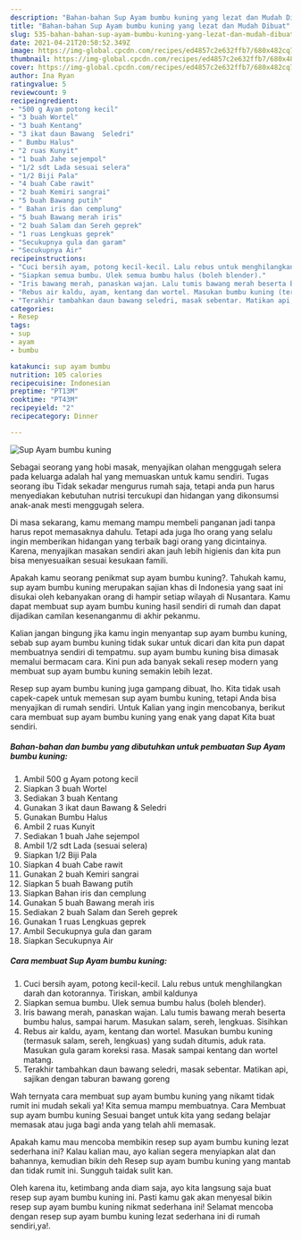 ```yaml
---
description: "Bahan-bahan Sup Ayam bumbu kuning yang lezat dan Mudah Dibuat"
title: "Bahan-bahan Sup Ayam bumbu kuning yang lezat dan Mudah Dibuat"
slug: 535-bahan-bahan-sup-ayam-bumbu-kuning-yang-lezat-dan-mudah-dibuat
date: 2021-04-21T20:50:52.349Z
image: https://img-global.cpcdn.com/recipes/ed4857c2e632ffb7/680x482cq70/sup-ayam-bumbu-kuning-foto-resep-utama.jpg
thumbnail: https://img-global.cpcdn.com/recipes/ed4857c2e632ffb7/680x482cq70/sup-ayam-bumbu-kuning-foto-resep-utama.jpg
cover: https://img-global.cpcdn.com/recipes/ed4857c2e632ffb7/680x482cq70/sup-ayam-bumbu-kuning-foto-resep-utama.jpg
author: Ina Ryan
ratingvalue: 5
reviewcount: 9
recipeingredient:
- "500 g Ayam potong kecil"
- "3 buah Wortel"
- "3 buah Kentang"
- "3 ikat daun Bawang  Seledri"
- " Bumbu Halus"
- "2 ruas Kunyit"
- "1 buah Jahe sejempol"
- "1/2 sdt Lada sesuai selera"
- "1/2 Biji Pala"
- "4 buah Cabe rawit"
- "2 buah Kemiri sangrai"
- "5 buah Bawang putih"
- " Bahan iris dan cemplung"
- "5 buah Bawang merah iris"
- "2 buah Salam dan Sereh geprek"
- "1 ruas Lengkuas geprek"
- "Secukupnya gula dan garam"
- "Secukupnya Air"
recipeinstructions:
- "Cuci bersih ayam, potong kecil-kecil. Lalu rebus untuk menghilangkan darah dan kotorannya. Tiriskan, ambil kaldunya"
- "Siapkan semua bumbu. Ulek semua bumbu halus (boleh blender)."
- "Iris bawang merah, panaskan wajan. Lalu tumis bawang merah beserta bumbu halus, sampai harum. Masukan salam, sereh, lengkuas. Sisihkan"
- "Rebus air kaldu, ayam, kentang dan wortel. Masukan bumbu kuning (termasuk salam, sereh, lengkuas) yang sudah ditumis, aduk rata. Masukan gula garam koreksi rasa. Masak sampai kentang dan wortel matang."
- "Terakhir tambahkan daun bawang seledri, masak sebentar. Matikan api, sajikan dengan taburan bawang goreng"
categories:
- Resep
tags:
- sup
- ayam
- bumbu

katakunci: sup ayam bumbu 
nutrition: 105 calories
recipecuisine: Indonesian
preptime: "PT13M"
cooktime: "PT43M"
recipeyield: "2"
recipecategory: Dinner

---
```



![Sup Ayam bumbu kuning](https://img-global.cpcdn.com/recipes/ed4857c2e632ffb7/680x482cq70/sup-ayam-bumbu-kuning-foto-resep-utama.jpg)

Sebagai seorang yang hobi masak, menyajikan olahan menggugah selera pada keluarga adalah hal yang memuaskan untuk kamu sendiri. Tugas seorang ibu Tidak sekadar mengurus rumah saja, tetapi anda pun harus menyediakan kebutuhan nutrisi tercukupi dan hidangan yang dikonsumsi anak-anak mesti menggugah selera.

Di masa  sekarang, kamu memang mampu membeli panganan jadi tanpa harus repot memasaknya dahulu. Tetapi ada juga lho orang yang selalu ingin memberikan hidangan yang terbaik bagi orang yang dicintainya. Karena, menyajikan masakan sendiri akan jauh lebih higienis dan kita pun bisa menyesuaikan sesuai kesukaan famili. 



Apakah kamu seorang penikmat sup ayam bumbu kuning?. Tahukah kamu, sup ayam bumbu kuning merupakan sajian khas di Indonesia yang saat ini disukai oleh kebanyakan orang di hampir setiap wilayah di Nusantara. Kamu dapat membuat sup ayam bumbu kuning hasil sendiri di rumah dan dapat dijadikan camilan kesenanganmu di akhir pekanmu.

Kalian jangan bingung jika kamu ingin menyantap sup ayam bumbu kuning, sebab sup ayam bumbu kuning tidak sukar untuk dicari dan kita pun dapat membuatnya sendiri di tempatmu. sup ayam bumbu kuning bisa dimasak memalui bermacam cara. Kini pun ada banyak sekali resep modern yang membuat sup ayam bumbu kuning semakin lebih lezat.

Resep sup ayam bumbu kuning juga gampang dibuat, lho. Kita tidak usah capek-capek untuk memesan sup ayam bumbu kuning, tetapi Anda bisa menyajikan di rumah sendiri. Untuk Kalian yang ingin mencobanya, berikut cara membuat sup ayam bumbu kuning yang enak yang dapat Kita buat sendiri.

<!--inarticleads1-->

##### Bahan-bahan dan bumbu yang dibutuhkan untuk pembuatan Sup Ayam bumbu kuning:

1. Ambil 500 g Ayam potong kecil
1. Siapkan 3 buah Wortel
1. Sediakan 3 buah Kentang
1. Gunakan 3 ikat daun Bawang &amp; Seledri
1. Gunakan  Bumbu Halus
1. Ambil 2 ruas Kunyit
1. Sediakan 1 buah Jahe sejempol
1. Ambil 1/2 sdt Lada (sesuai selera)
1. Siapkan 1/2 Biji Pala
1. Siapkan 4 buah Cabe rawit
1. Gunakan 2 buah Kemiri sangrai
1. Siapkan 5 buah Bawang putih
1. Siapkan  Bahan iris dan cemplung
1. Gunakan 5 buah Bawang merah iris
1. Sediakan 2 buah Salam dan Sereh geprek
1. Gunakan 1 ruas Lengkuas geprek
1. Ambil Secukupnya gula dan garam
1. Siapkan Secukupnya Air




<!--inarticleads2-->

##### Cara membuat Sup Ayam bumbu kuning:

1. Cuci bersih ayam, potong kecil-kecil. Lalu rebus untuk menghilangkan darah dan kotorannya. Tiriskan, ambil kaldunya
1. Siapkan semua bumbu. Ulek semua bumbu halus (boleh blender).
1. Iris bawang merah, panaskan wajan. Lalu tumis bawang merah beserta bumbu halus, sampai harum. Masukan salam, sereh, lengkuas. Sisihkan
1. Rebus air kaldu, ayam, kentang dan wortel. Masukan bumbu kuning (termasuk salam, sereh, lengkuas) yang sudah ditumis, aduk rata. Masukan gula garam koreksi rasa. Masak sampai kentang dan wortel matang.
1. Terakhir tambahkan daun bawang seledri, masak sebentar. Matikan api, sajikan dengan taburan bawang goreng




Wah ternyata cara membuat sup ayam bumbu kuning yang nikamt tidak rumit ini mudah sekali ya! Kita semua mampu membuatnya. Cara Membuat sup ayam bumbu kuning Sesuai banget untuk kita yang sedang belajar memasak atau juga bagi anda yang telah ahli memasak.

Apakah kamu mau mencoba membikin resep sup ayam bumbu kuning lezat sederhana ini? Kalau kalian mau, ayo kalian segera menyiapkan alat dan bahannya, kemudian bikin deh Resep sup ayam bumbu kuning yang mantab dan tidak rumit ini. Sungguh taidak sulit kan. 

Oleh karena itu, ketimbang anda diam saja, ayo kita langsung saja buat resep sup ayam bumbu kuning ini. Pasti kamu gak akan menyesal bikin resep sup ayam bumbu kuning nikmat sederhana ini! Selamat mencoba dengan resep sup ayam bumbu kuning lezat sederhana ini di rumah sendiri,ya!.

